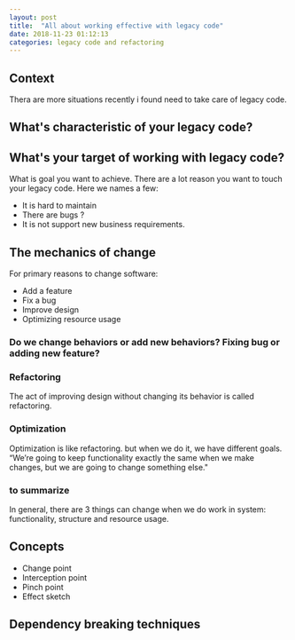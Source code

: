 ```yaml
---
layout: post
title:  "All about working effective with legacy code"
date: 2018-11-23 01:12:13
categories: legacy code and refactoring
---
```

## Context
Thera are more situations recently i found need to take care of legacy code. 

## What's characteristic of your legacy code?

## What's your target of working with legacy code?
What is goal you want to achieve. There are a lot reason you want to touch your legacy code. Here we names a few:
* It is hard to maintain
* There are bugs ?
* It is not support new business requirements.

## The mechanics of change
For primary reasons to change software:
* Add a feature
* Fix a bug
* Improve design
* Optimizing resource usage

### Do we change behaviors or add new behaviors? Fixing bug or adding new feature?

### Refactoring
The act of improving design without changing its behavior is called refactoring. 

### Optimization
Optimization is like refactoring. but when we do it, we have different goals.
“We’re going to keep functionality exactly the same when we make changes, but we are going to change something else."

### to summarize
In general, there are 3 things can change when we do work in system: functionality, structure and resource usage.

## Concepts

* Change point
* Interception point
* Pinch point
* Effect sketch 

## Dependency breaking techniques

